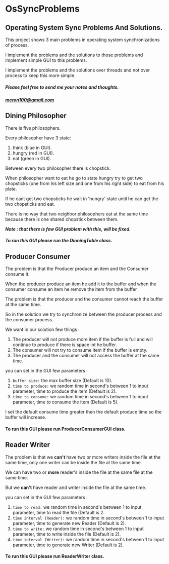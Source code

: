 # OsSyncProblems

## Operating System Sync Problems And Solutions.

This project shows 3 main problems in operating system synchronizations of process.

I implement the problems and the solutions to those problems and implement simple GUI to this problems.

I implement the problems and the solutions over threads and not over process to keep this more simple.

##### Please feel free to send me your notes and thoughts.

##### meron100@gmail.com

## Dining Philosopher
There is five philosophers.

Every philosopher have 3 state:
1) think (blue in GUI).
2) hungry (red in GUI).
3) eat (green in GUI).

Between every two philosopher there is chopstick.

When philosopher want to eat he go to state hungry try to get two chopsticks (one from his left size and one from his right side) to eat from his plate.

If he cant get two chopsticks he wait in 'hungry' state until he can get the two chopsticks and eat.

There is no way that two neighbor philosophers eat at the same time because there is one shared chopstick between them.

**_Note :  that there is few GUI problem with this, will be fixed._**

##### To run this GUI please run the **DinningTable** class.  

## Producer Consumer
The problem is that the Producer produce an item and the Consumer consume it.

When the producer produce an item he add it to the buffer and when the consumer consume an item he remove the item from the buffer 

The problem is that the producer and the consumer cannot reach the buffer at the same time.

So in the solution we try to synchronize between the producer process and the consumer process.

We want in our solution few things : 
1) The producer will not produce more item if the buffer is full and will continue to produce if there is space int he buffer.
2) The consumer will not try to consume item if the buffer is empty.
3) The producer and the consumer will not access the buffer at the same time. 
 
you can set in the GUI few parameters :
1) `buffer size:`  the max buffer size (Default is 10).
2) `time to produce:` we random time in second's between 1 to input parameter, time to produce the item (Default is 2).
3) `time to consume:` we random time in second's between 1 to input parameter, time to consume the item (Default is 5).

I set the default consume time greater then the default produce time  so the buffer will increase. 

#### To run this GUI please run **ProducerConsumerGUI** class. 

## Reader Writer
The problem is that we **can't** have two or more writers inside the file at the same time, only one writer can be inside the file at the same time.

We can have two or **more** reader's inside the file at the same file at the same time.

But we **can't** have reader and writer inside the file at the same time.

you can set in the GUI few parameters :
1) `time to read:` we random time in second's between 1 to input parameter, time to read the file (Default is 2. 
2) `time interval (Reader):` we random time in second's between 1 to input parameter, time to generate new Reader (Default is 2).
3) `time to write:` we random time in second's between 1 to input parameter, time to write inside the file (Default is 2).
4) `time interval (Writer):` we random time in second's between 1 to input parameter, time to generate new Writer (Default is 2).

#### To run this GUI please run **ReaderWriter** class.

